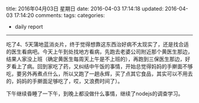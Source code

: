 title: 2016年04月03日 星期日
date: 2016-04-03 17:14:18
updated: 2016-04-03 17:14:20
comments: 
tags:
categories:
- daily report

---

吃了4、5天蒲地蓝消炎片，终于觉得想靠这东西治好病不太现实了，还是找合适的医生看病吧。今天上午到处找地方看病，先跑去老婆公司附近那个黄医生那边，结果人家没上班（确定黄医生每周天上午是不上班的），再跑到三保医生那边，好歹看上了病。回到家吃了药，又纠结中午饭的事情，开始总觉得妈妈的手擀面不够吃，要另外再煮点什么，所以又跑了一趟永辉，买了点其它食品，其实可以不用去的，妈妈的手擀面足够吃了，哎，又浪费时间了）。

下午继续昏睡了一下午，到晚上都没做什么事情，继续了nodejs的调查学习。